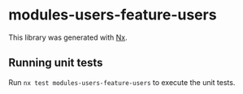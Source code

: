 # modules-users-feature-users

This library was generated with [Nx](https://nx.dev).

## Running unit tests

Run `nx test modules-users-feature-users` to execute the unit tests.
